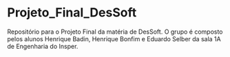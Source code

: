 # Projeto_Final_DesSoft
Repositório para o Projeto Final da matéria de DesSoft. O grupo é composto pelos alunos Henrique Badin, Henrique Bonfim e Eduardo Selber da sala 1A de Engenharia do Insper.
